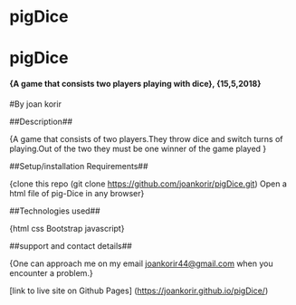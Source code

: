# pigDice

# pigDice
#### {A game that consists two players  playing with dice}, {15,5,2018}
#By joan korir

##Description##

{A game that consists of two players.They throw dice and switch turns of playing.Out of the two they must be one winner of the game played }

##Setup/installation Requirements##

{clone  this repo (git clone https://github.com/joankorir/pigDice.git)
Open a html file of pig-Dice in any browser}

##Technologies used##

  {html
  css
  Bootstrap
  javascript}

##support and contact details##

{One can approach me on my email joankorir44@gmail.com when you encounter a problem.}

[link to live site on Github Pages]
  (https://joankorir.github.io/pigDice/)
